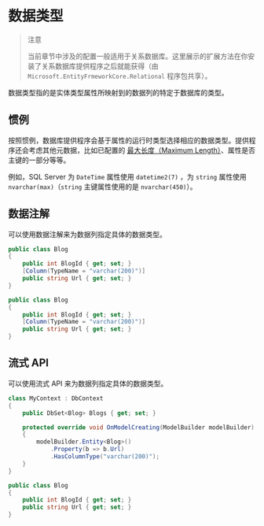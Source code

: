 # 数据类型

> 注意
>
> 当前章节中涉及的配置一般适用于关系数据库。这里展示的扩展方法在你安装了关系数据库提供程序之后就能获得（由`Microsoft.EntityFrmeworkCore.Relational` 程序包共享）。

数据类型指的是实体类型属性所映射到的数据列的特定于数据库的类型。

## 惯例

按照惯例，数据库提供程序会基于属性的运行时类型选择相应的数据类型。提供程序还会考虑其他元数据，比如已配置的 [最大长度（Maximum Length）](../G、最大长度.md)、属性是否主键的一部分等等。

例如，SQL Server 为 `DateTime` 属性使用 `datetime2(7)` ，为 `string` 属性使用 `nvarchar(max)`（`string` 主键属性使用的是 `nvarchar(450)`）。

## 数据注解

可以使用数据注解来为数据列指定具体的数据类型。

```C#
public class Blog
{
    public int BlogId { get; set; }
    [Column(TypeName = "varchar(200)")]
    public string Url { get; set; }
}
```

```C#
public class Blog
{
    public int BlogId { get; set; }
    [Column(TypeName = "varchar(200)")]
    public string Url { get; set; }
}
```

## 流式 API

可以使用流式 API 来为数据列指定具体的数据类型。

```C#
class MyContext : DbContext
{
    public DbSet<Blog> Blogs { get; set; }

    protected override void OnModelCreating(ModelBuilder modelBuilder)
    {
        modelBuilder.Entity<Blog>()
            .Property(b => b.Url)
            .HasColumnType("varchar(200)");
    }
}

public class Blog
{
    public int BlogId { get; set; }
    public string Url { get; set; }
}
```

